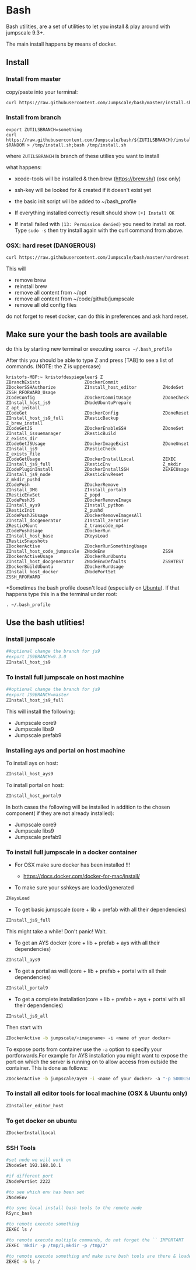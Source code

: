 # Bash

Bash utilities, are a set of utilities to let you install & play around with jumpscale 9.3+.

The main install happens by means of docker.

## Install
 
### Install from master

copy/paste into your terminal: 

```bash 
curl https://raw.githubusercontent.com/Jumpscale/bash/master/install.sh?$RANDOM > /tmp/install.sh;bash /tmp/install.sh
```

### Install from branch

```
export ZUTILSBRANCH=something
curl https://raw.githubusercontent.com/Jumpscale/bash/${ZUTILSBRANCH}/install.sh?$RANDOM > /tmp/install.sh;bash /tmp/install.sh
```

where `ZUTILSBRANCH` is branch of these utilies you want to install

what happens:

- xcode-tools will be installed & then brew (https://brew.sh/) (osx only)
- ssh-key will be looked for & created if it doesn't exist yet
- the basic init script will be added to ~/bash_profile

- If everything installed correctly result should show `[+] Install OK`

- If install failed with `(13: Permission denied)` you need to install as root. Type `sudo -s` then try install again with the curl command from above.

### OSX: hard reset (DANGEROUS)

```bash 
curl https://raw.githubusercontent.com/Jumpscale/bash/master/hardreset.sh?$RANDOM > /tmp/hardreset.sh;bash /tmp/hardreset.sh
```

This will 

- remove brew
- reinstall brew
- remove all content from ~/opt
- remove all content from ~/code/github/jumpscale
- remove all old config files

do not forget to reset docker, can do this in preferences and ask hard reset.



## Make sure your the bash tools are available

do this by starting new terminal or executing `source ~/.bash_profile`

After this you should be able to type Z and press [TAB] to see a list of commands. (NOTE: the Z is uppercase)

```
kristofs-MBP:~ kristofdespiegeleer$ Z
ZBranchExists                 ZDockerCommit                 ZDockerSSHAuthorize           ZInstall_host_editor          ZNodeSet                      ZSSH_RFORWARD_Usage
ZCodeConfig                   ZDockerCommitUsage            ZDoneCheck                    ZInstall_host_js9             ZNodeUbuntuPrepare            Z_apt_install
ZCodeGet                      ZDockerConfig                 ZDoneReset                    ZInstall_host_js9_full        ZResticBackup                 Z_brew_install
ZCodeGetJS                    ZDockerEnableSSH              ZDoneSet                      ZInstall_issuemanager         ZResticBuild                  Z_exists_dir
ZCodeGetJSUsage               ZDockerImageExist             ZDoneUnset                    ZInstall_js9                  ZResticCheck                  Z_exists_file
ZCodeGetUsage                 ZDockerInstallLocal           ZEXEC                         ZInstall_js9_full             ZResticEnv                    Z_mkdir
ZCodePluginInstall            ZDockerInstallSSH             ZEXECUsage                    ZInstall_js9_node             ZResticEnvReset               Z_mkdir_pushd
ZCodePush                     ZDockerRemove                 ZInstall_DMG                  ZInstall_portal9              ZResticEnvSet                 Z_popd
ZCodePushJS                   ZDockerRemoveImage            ZInstall_ays9                 ZInstall_python               ZResticInit                   Z_pushd
ZCodePushJSUsage              ZDockerRemoveImagesAll        ZInstall_docgenerator         ZInstall_zerotier             ZResticMount                  Z_transcode_mp4
ZCodePushUsage                ZDockerRun                    ZInstall_host_base            ZKeysLoad                     ZResticSnapshots
ZDockerActive                 ZDockerRunSomethingUsage      ZInstall_host_code_jumpscale  ZNodeEnv                      ZSSH
ZDockerActiveUsage            ZDockerRunUbuntu              ZInstall_host_docgenerator    ZNodeEnvDefaults              ZSSHTEST
ZDockerBuildUbuntu            ZDockerRunUsage               ZInstall_host_docker          ZNodePortSet                  ZSSH_RFORWARD
```
*Sometimes the bash profile doesn't load (especially on [Ubuntu](https://askubuntu.com/questions/121413/understanding-bashrc-and-bash-profile)). If that happens type this in a the terminal under root:
```
. ~/.bash_profile
```

## Use the bash utlities!

### install jumpscale

```bash
##optional change the branch for js9
#export JS9BRANCH=9.3.0
ZInstall_host_js9
```

### To install full jumpscale on host machine

```bash
##optional change the branch for js9
#export JS9BRANCH=master
ZInstall_host_js9_full
```
This will install the following:
- Jumpscale core9
- Jumpscale libs9
- Jumpscale prefab9

### Installing ays and portal on host machine

To install ays on host:

```bash
ZInstall_host_ays9
```

To install portal on host:

```bash
ZInstall_host_portal9
```
In both cases the following will be installed in addition to the chosen component( if they are not already installed):
- Jumpscale core9
- Jumpscale libs9
- Jumpscale prefab9


### To install full jumpscale in a docker container

- For OSX make sure docker has been installed !!!
    - https://docs.docker.com/docker-for-mac/install/

- To make sure your sshkeys are loaded/generated

```bash
ZKeysLoad
```
- To get basic jumpscale (core + lib + prefab with all their dependencies)
```bash
ZInstall_js9_full
```
This might take a while! Don't panic! Wait.
- To get an AYS docker (core + lib + prefab + ays with all their dependencies)
```bash
ZInstall_ays9
```
- To get a portal as well (core + lib + prefab + portal with all their dependencies)
```bash
ZInstall_portal9
```

- To get a complete installation(core + lib + prefab + ays + portal with all their dependencies)
```bash
ZInstall_js9_all
```

Then start with
```bash
ZDockerActive -b jumpscale/<imagename> -i <name of your docker>
```

To expose ports from container use the `-a` option to specify your portforwards.For example for AYS installation you might want to expose the port on which the server is running on to allow access from outside the container. This is done as follows:
```bash
ZDockerActive -b jumpscale/ays9 -i <name of your docker> -a "-p 5000:5000"
```

### To install all editor tools for local machine (OSX & Ubuntu only)

```bash
ZInstaller_editor_host
```

### To get docker on ubuntu

```bash
ZDockerInstallLocal
```

### SSH Tools

```bash
#set node we will work on
ZNodeSet 192.168.10.1

#if different port
ZNodePortSet 2222

#to see which env has been set
ZNodeEnv

#to sync local install bash tools to the remote node
RSync_bash

#to remote execute something
ZEXEC ls /

#to remote execute multiple commands, do not forget the `` IMPORTANT
ZEXEC 'mkdir -p /tmp/1;mkdir -p /tmp/2'

#to remote execute something and make sure bash tools are there & loaded
ZEXEC -b ls /

```


